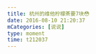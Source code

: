 ```yaml
---
title: 杭州的维他柠檬茶要7块😳
date: 2016-08-10 21:20:37
mCategories: [说说]
type: moment
time: t212037
---
```


<div id="pics-20160810212037"></div>

<script src="/lib/moment/pics.js"></script>
<script>
var data = [
    {"link": "2016-08-10_000000.jpeg", "type": "shuoshuo"},
    {"link": "2016-08-10_000001.jpeg", "type": "shuoshuo"},
    {"link": "2016-08-10_000002.jpeg", "type": "shuoshuo"},
    {"link": "2016-08-10_000003.jpeg", "type": "shuoshuo"},
    {"link": "2016-08-10_000004.jpeg", "type": "shuoshuo"},
    {"link": "2016-08-10_000005.jpeg", "type": "shuoshuo"},
    {"link": "2016-08-10_000006.jpeg", "type": "shuoshuo"}
];
picsRender(data, "pics-20160810212037");
</script>
